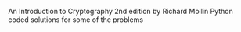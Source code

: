 An Introduction to Cryptography 2nd edition by Richard Mollin
Python coded solutions for some of the problems
